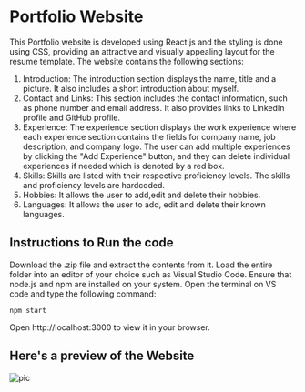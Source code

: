 # Portfolio Website

This Portfolio website is developed using React.js and the styling is done using CSS, providing an attractive and visually appealing layout for the resume template.
The website contains the following sections:
1. Introduction: The introduction section displays the name, title and a picture. It also includes a short introduction about myself.
2. Contact and Links: This section includes the contact information, such as phone number and email address. It also provides links to LinkedIn profile and GitHub profile.
3. Experience: The experience section displays the work experience where each experience section contains the fields for company name, job description, and company logo. The user can add multiple experiences by clicking the "Add Experience" button, and they can delete individual experiences if needed which is denoted by a red box.
4. Skills: Skills are listed with their respective proficiency levels. The skills and proficiency levels are hardcoded.
5. Hobbies: It allows the user to add,edit and delete their hobbies.
6. Languages: It allows the user to add, edit and delete their known languages.

## Instructions to Run the code

Download the .zip file and extract the contents from it. Load the entire folder into an editor of your choice such as Visual Studio Code.
Ensure that node.js and npm are installed on your system.
Open the terminal on VS code and type the following command:
```
npm start

```
Open http://localhost:3000 to view it in your browser.

## Here's a preview of the Website
![pic](https://github.com/Vindhya-V/Vindhya_Portfolio_Website/assets/113531189/24ba3a42-29d6-4481-8199-9f7308de0455)



